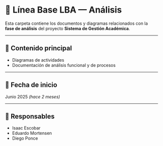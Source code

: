 # 📌 Línea Base LBA — Análisis

Esta carpeta contiene los documentos y diagramas relacionados con la **fase de análisis** del proyecto **Sistema de Gestión Académica**.

---

## 📂 Contenido principal
- Diagramas de actividades  
- Documentación de análisis funcional y de procesos  

---

## 📅 Fecha de inicio
Junio 2025 *(hace 2 meses)*

---

## 👥 Responsables
- Isaac Escobar  
- Eduardo Mortensen
- Diego Ponce
